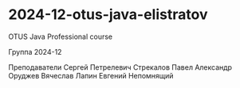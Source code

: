 # 2024-12-otus-java-elistratov
OTUS Java Professional course

Группа 2024-12

Преподаватели
Сергей Петрелевич
Стрекалов Павел
Александр Оруджев
Вячеслав Лапин
Евгений Непомнящий

